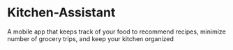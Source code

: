 # Kitchen-Assistant
A mobile app that keeps track of your food to recommend recipes, minimize number of grocery trips, and keep your kitchen organized  
